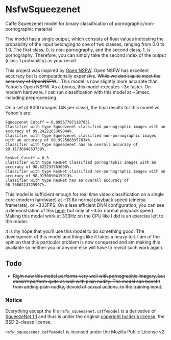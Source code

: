 # NsfwSqueezenet
Caffe Squeezenet model for binary classification of pornographic/non-pornographic material

The model has a single output, which consists of float values indicating the probability of the input belonging to one of two classes, ranging from 0.0 to 1.0. The first class, 0, is non-pornography, and the second class, 1, is pornography. Therefore, you can simply take the second index of the output (class 1 probability) as your result.

This project was inspired by [Open NSFW](https://github.com/yahoo/open_nsfw). Open NSFW has excellent accuracy but is computationally expensive. ~~While we don't quite meet the accuracy of OpenNSFW~~... This model is now slightly more accurate than Yahoo's Open NSFW. As a bonus, this model executes ~3x faster. On modern hardware, I can run classification with this model at ~3msec, including preprocessing.

On a set of 8000 images (4K per class), the final results for this model vs Yahoo's are:

```
Squeezenet Cutoff = 0.895677871187031
Classifier with type Squeezenet classified pornographic images with an accuracy of 99.2422285369844%.
Classifier with type Squeezenet classified non-pornographic images with an accuracy of 98.9925083957634%.
Classifier with type Squeezenet has an overall accuracy of 99.1173684663739%.

ResNet Cutoff = 0.3
Classifier with type ResNet classified pornographic images with an accuracy of 98.622233703608%.
Classifier with type ResNet classified non-pornographic images with an accuracy of 98.9150090415913%.
Classifier with type ResNet has an overall accuracy of 98.7686213725997%.
```

This model is sufficient enough for real time video classification on a single core (modern hardware) at ~13.8x normal playback speed (cinema framerate), or ~333FPS. On a less efficient DNN configuration, you can see a demonstration of this [here](https://www.youtube.com/watch?v=UAlVOGf9V1s), but only at ~3.5x normal playback speed. Making this model work at 333Hz on the CPU like I did is an exercise left to the reader.

It is my hope that you'll use this model to do something good. The development of this model and things like it takes a heavy toll. I am of the opinion that this particular problem is now conquered and am making this available so neither you or anyone else will have to revisit such work again.

## Todo

 - ~~Right now this model performs very well with pornographic imagery, but doesn't perform quite as well with plain nudity. The model can benefit from adding plain nudity, devoid of sexual actions, to the training input.~~

### Notice  
Everything except the file `nsfw_squeezenet.caffemodel` is a derivative of [SqueezeNet 1.1](https://github.com/DeepScale/SqueezeNet/tree/master/SqueezeNet_v1.1) and thus is under the original [copyright holder's license](https://github.com/DeepScale/SqueezeNet/blob/master/LICENSE), the BSD 2-clause license.

`nsfw_squeezenet.caffemodel` is licensed under the Mozilla Public License v2.
